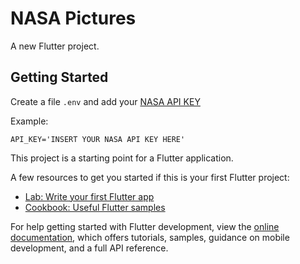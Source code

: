 # NASA Pictures

A new Flutter project.

## Getting Started

Create a file `.env` and add your [NASA API KEY](https://api.nasa.gov/#signUp)

Example:

```
API_KEY='INSERT YOUR NASA API KEY HERE'
```

This project is a starting point for a Flutter application.

A few resources to get you started if this is your first Flutter project:

- [Lab: Write your first Flutter app](https://docs.flutter.dev/get-started/codelab)
- [Cookbook: Useful Flutter samples](https://docs.flutter.dev/cookbook)

For help getting started with Flutter development, view the
[online documentation](https://docs.flutter.dev/), which offers tutorials,
samples, guidance on mobile development, and a full API reference.
